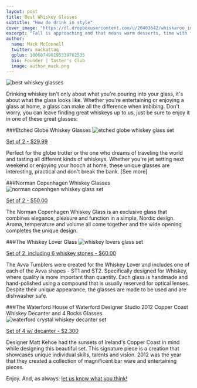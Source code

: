 ```yaml
---
layout: post
title: Best Whiskey Glasses
subtitle: "How do drink in style"
cover_image: "https://dl.dropboxusercontent.com/u/20403642/whiskaroo_images/whiskaroo_header_images/12.jpg"
excerpt: "Fall is approaching and that means warm desserts, time with family and friends and rich flavors! Cooking with Bourbon adds a unique twist to any dish that you’re making and we wanted to share an amazing Peach Bourbon Pie with.."
author:
  name: Mack McConnell
  twitter: mackattaq
  gplus: 100687498195339762535 
  bio: Founder | Taster's Club
  image: author_mack.png
---
```

![best whiskey glasses](https://dl.dropboxusercontent.com/u/20403642/whiskaroo_images/whisky-glasses.jpg)

Drinking whiskey isn't only about what you're pouring into your glass, it's about what the glass looks like. Whether you're entertaining or enjoying a glass at home, a glass can make all the difference when imbibing. Don't worry, you can leave finding great whiskeys up to us, just be sure to enjoy it in one of these great glasses:

###Etched Globe Whiskey Glasses
![etched globe whiskey glass set](https://dl.dropboxusercontent.com/u/20403642/whiskaroo_images/etched-globe-whiskey-glass-set.jpg)

<a style='margin-top: -15px;' href="http://www.wineenthusiast.com/etched-globe-whiskey-glasses-%28set-of-2%29.asp">Set of 2 - $29.99</a>

Perfect for the globe trotter or the one who dreams of traveling the world and tasting all different kinds of whiskeys. Whether you're jet setting next weekend or enjoying your hooch at home, these unique glasses are interesting, practical and don't break the bank. 
[See more]

###Norman Copenhagen Whiskey Glasses
![norman copenhgen whiskey glass set](https://dl.dropboxusercontent.com/u/20403642/whiskaroo_images/norman-Copenhagen-whiskey-glasses-set.jpg)

<a href='http://www.normann-copenhagen.com/Products/Whiskey-Glass?v=120910'>Set of 2 - $50.00</a>

The Norman Copenhagen Whiskey Glass is an exclusive glass that combines elegance, pleasure and function in a simple, Nordic design. Aroma, temperature and volume all come together and the wide opening completes the unique design. 

###The Whiskey Lover Glass 
![whiskey lovers glass set](https://dl.dropboxusercontent.com/u/20403642/whiskaroo_images/whiskey-lovers-glasses-set.jpg)

<a href='https://www.teroforma.com/shop/the-perfect-gift/gifts-for-him/whisky-stones-whisky-lover-set.html'>Set of 2, including 6 whiskey stones - $60.00</a>

The Avva Tumblers were created for the Whiskey Lover and includes one of each of the Avva shapes - ST1 and ST2. Specifically designed for Whiskey, where quality is more important than quantity. Each glass is handmade and hand-polished using a compound that is usually reserved for optical lenses. Despite their unique appearance, the glasses are made to be used and are dishwasher safe.

###The Waterford House of Waterford Designer Studio 2012 Copper Coast Whiskey Decanter and 4 Rocks Glasses
![waterford crystal whiskey decanter set](https://dl.dropboxusercontent.com/u/20403642/whiskaroo_images/waterford-crystal-whiskey-decanter-set.jpg)

<a href='http://www.crystalclassics.com/waterford/designers/159432.htm?gclid=CMCdp-aOjLwCFRKRfgod2GoAAg'>Set of 4 w/ decanter - $2,300</a>

Designer Matt Kehoe had the sunsets of Ireland's Copper Coast in mind while designing this beautiful set. This signature piece is a creation that showcases unique individual skills, talents and vision. 2012 was the year that they created a collection of magnificent bar ware and entertaining pieces.

Enjoy. And, as always: <a href="mailto:info@tastersclub.com?subject=Feedback!">let us know what you think!</a>